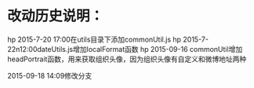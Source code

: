 改动历史说明：
===========
hp 2015-7-20 17:00在utils目录下添加commonUtil.js
hp 2015-7-22n12:00dateUtils.js增加localFormat函数
hp 2015-09-16 commonUtil增加headPortrait函数，用来获取组织头像，因为组织头像有自定义和微博地址两种

2015-09-18 14:09修改分支




